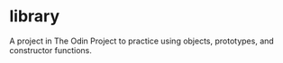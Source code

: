 # library
A project in The Odin Project to practice using objects, prototypes, and constructor functions.   
